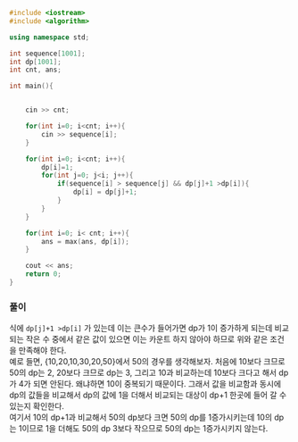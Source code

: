 ```c++
#include <iostream>
#include <algorithm>

using namespace std;

int sequence[1001];
int dp[1001];
int cnt, ans;

int main(){


    cin >> cnt;

    for(int i=0; i<cnt; i++){
        cin >> sequence[i];
    }

    for(int i=0; i<cnt; i++){
        dp[i]=1;
        for(int j=0; j<i; j++){
            if(sequence[i] > sequence[j] && dp[j]+1 >dp[i]){
                dp[i] = dp[j]+1;
            }
        }
    }

    for(int i=0; i< cnt; i++){
        ans = max(ans, dp[i]);
    }

    cout << ans;
    return 0;
}
```

### 풀이
 식에 `dp[j]+1 >dp[i]` 가 있는데 이는 큰수가 들어가면 dp가 1이 증가하게 되는데 비교되는 작은 수 중에서 같은 값이 있으면 이는 카운트 하지 않아야 하므로 위와 같은 조건을 만족해야 한다.     
 예로 들면, {10,20,10,30,20,50}에서 50의 경우를 생각해보자.
 처음에 10보다 크므로 50의 dp는 2, 20보다 크므로 dp는 3, 그리고 10과 비교하는데 10보다 크다고 해서 dp가 4가 되면 안된다. 왜냐하면 10이 중복되기 때문이다. 그래서 값을 비교함과 동시에 dp의 값들을 비교해서 dp의 값에 1을 더해서 비교되는 대상이 dp+1 한곳에 들어 갈 수 있는지 확인한다.     
 여기서 10의 dp+1과 비교해서 50의 dp보다 크면 50의 dp를 1증가시키는데 10의 dp는 1이므로 1을 더해도 50의 dp 3보다 작으므로 50의 dp는 1증가시키지 않는다.
 
